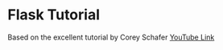 # Flask Tutorial

Based on the excellent tutorial by Corey Schafer [YouTube Link](https://www.youtube.com/playlist?list=PL-osiE80TeTs4UjLw5MM6OjgkjFeUxCYH)
